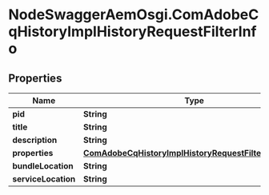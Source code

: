 # NodeSwaggerAemOsgi.ComAdobeCqHistoryImplHistoryRequestFilterInfo

## Properties
Name | Type | Description | Notes
------------ | ------------- | ------------- | -------------
**pid** | **String** |  | [optional] 
**title** | **String** |  | [optional] 
**description** | **String** |  | [optional] 
**properties** | [**ComAdobeCqHistoryImplHistoryRequestFilterProperties**](ComAdobeCqHistoryImplHistoryRequestFilterProperties.md) |  | [optional] 
**bundleLocation** | **String** |  | [optional] 
**serviceLocation** | **String** |  | [optional] 


